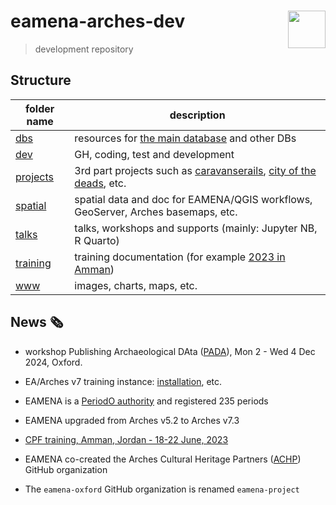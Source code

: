 # eamena-arches-dev  <img src="www/logo.png" width='60px' align="right"/>
> development repository


## Structure

| folder name | description |
|-------------|-------------|
| [dbs](https://github.com/eamena-project/eamena-arches-dev/tree/main/dbs)   |  resources for [the main database](https://github.com/eamena-project/eamena-arches-dev/tree/main/dbs/database.eamena) and other DBs           |
| [dev](https://github.com/eamena-project/eamena-arches-dev/tree/main/dev) | GH, coding, test and development |
| [projects](https://github.com/eamena-project/eamena-arches-dev/tree/main/projects) | 3rd part projects such as [caravanserails](https://github.com/eamena-project/eamena-arches-dev/tree/main/projects/caravanserail), [city of the deads](https://github.com/eamena-project/eamena-arches-dev/tree/main/projects/cod), etc. |
| [spatial](https://github.com/eamena-project/eamena-arches-dev/tree/main/spatial) | spatial data and doc for EAMENA/QGIS workflows, GeoServer, Arches basemaps, etc. | 
| [talks](https://github.com/eamena-project/eamena-arches-dev/tree/main/talks) | talks, workshops and supports (mainly: Jupyter NB, R Quarto) | 
| [training](https://github.com/eamena-project/eamena-arches-dev/tree/main/training) | training documentation (for example [2023 in Amman](https://github.com/eamena-project/eamena-arches-dev/tree/main/training#2023)) |
| [www](https://github.com/eamena-project/eamena-arches-dev/tree/main/www) | images, charts, maps, etc. | 

## News 🗞️

* workshop Publishing Archaeological DAta ([PADA](https://github.com/eamena-project/eamena-arches-dev/tree/main/talks/2024-publication#pada-workshop)), Mon 2 - Wed 4 Dec 2024, Oxford.

* EA/Arches v7 training instance: [installation](https://github.com/eamena-project/eamena-arches-dev/tree/main/dbs/database.eamena/install), etc.

* EAMENA is a [PeriodO authority](http://n2t.net/ark:/99152/p0m64td) and registered 235 periods 

* EAMENA upgraded from Arches v5.2 to Arches v7.3

* [CPF training, Amman, Jordan - 18-22 June, 2023](https://github.com/eamena-project/eamena-arches-dev/tree/main/training#users--database-managers--sys-admins-training)

* EAMENA co-created the Arches Cultural Heritage Partners ([ACHP](https://github.com/achp-project)) GitHub organization 

* The `eamena-oxford` GitHub organization is renamed `eamena-project`


